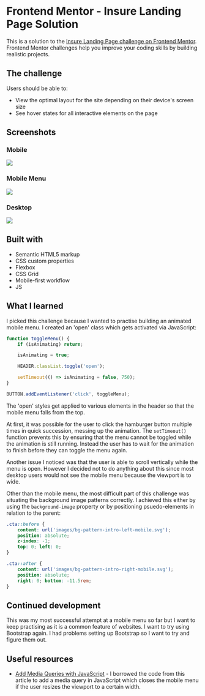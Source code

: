 
# Frontend Mentor - Insure Landing Page Solution

This is a solution to the [Insure Landing Page challenge on Frontend Mentor](https://www.frontendmentor.io/challenges/insure-landing-page-uTU68JV8). Frontend Mentor challenges help you improve your coding skills by building realistic projects. 

## The challenge

Users should be able to:

- View the optimal layout for the site depending on their device's screen size
- See hover states for all interactive elements on the page

## Screenshots

### Mobile
![](screenshot-mobile.png)

### Mobile Menu
![](screenshot-mobile-menu.png)

### Desktop
![](screenshot-desktop.png)

## Built with

- Semantic HTML5 markup
- CSS custom properties
- Flexbox
- CSS Grid
- Mobile-first workflow
- JS

## What I learned

I picked this challenge because I wanted to practise building an animated mobile menu. I created an 'open' class which gets activated via JavaScript:

```js
function toggleMenu() {
    if (isAnimating) return;

    isAnimating = true;

    HEADER.classList.toggle('open');

    setTimeout(() => isAnimating = false, 750);
}

BUTTON.addEventListener('click', toggleMenu);
```

The 'open' styles get applied to various elements in the header so that the mobile menu falls from the top.

At first, it was possible for the user to click the hamburger button multiple times in quick succession, messing up the animation. The `setTimeout()` function prevents this by ensuring that the menu cannot be toggled while the animation is still running. Instead the user has to wait for the animation to finish before they can toggle the menu again.

Another issue I noticed was that the user is able to scroll vertically while the menu is open. However I decided not to do anything about this since most desktop users would not see the mobile menu because the viewport is to wide.

Other than the mobile menu, the most difficult part of this challenge was situating the background image patterns correctly. I achieved this either by using the `background-image` property or by positioning psuedo-elements in relation to the parent:

```css
.cta::before {
    content: url('images/bg-pattern-intro-left-mobile.svg');
    position: absolute;
    z-index: -1;
    top: 0; left: 0;
}

.cta::after {
    content: url('images/bg-pattern-intro-right-mobile.svg');
    position: absolute;
    right: 0; bottom: -11.5rem;
}
```

## Continued development

This was my most successful attempt at a mobile menu so far but I want to keep practising as it is a common feature of websites. I want to try using Bootstrap again. I had problems setting up Bootstrap so I want to try and figure them out.

## Useful resources

- [Add Media Queries with JavaScript](https://css-tricks.com/working-with-javascript-media-queries/) - I borrowed the code from this article to add a media query in JavaScript which closes the mobile menu if the user resizes the viewport to a certain width.


